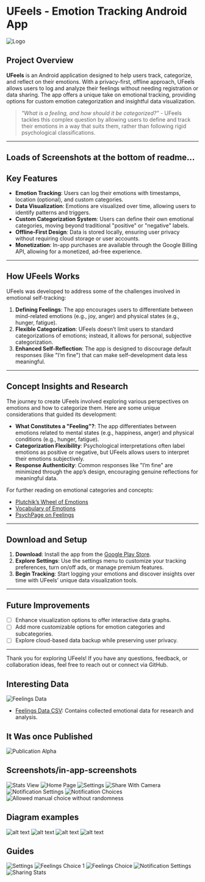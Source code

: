 # UFeels - Emotion Tracking Android App

![Logo](/Readme-Screenshots/image-18.png)

## Project Overview

**UFeels** is an Android application designed to help users track, categorize, and reflect on their emotions. With a privacy-first, offline approach, UFeels allows users to log and analyze their feelings without needing registration or data sharing. The app offers a unique take on emotional tracking, providing options for custom emotion categorization and insightful data visualization.

> _"What is a feeling, and how should it be categorized?"_ - UFeels tackles this complex question by allowing users to define and track their emotions in a way that suits them, rather than following rigid psychological classifications.

---

## Loads of Screenshots at the bottom of readme...

## Key Features

- **Emotion Tracking**: Users can log their emotions with timestamps, location (optional), and custom categories.
- **Data Visualization**: Emotions are visualized over time, allowing users to identify patterns and triggers.
- **Custom Categorization System**: Users can define their own emotional categories, moving beyond traditional "positive" or "negative" labels.
- **Offline-First Design**: Data is stored locally, ensuring user privacy without requiring cloud storage or user accounts.
- **Monetization**: In-app purchases are available through the Google Billing API, allowing for a monetized, ad-free experience.

---

## How UFeels Works

UFeels was developed to address some of the challenges involved in emotional self-tracking:

1. **Defining Feelings**: The app encourages users to differentiate between mind-related emotions (e.g., joy, anger) and physical states (e.g., hunger, fatigue).
2. **Flexible Categorization**: UFeels doesn’t limit users to standard categorizations of emotions; instead, it allows for personal, subjective categorization.
3. **Enhanced Self-Reflection**: The app is designed to discourage default responses (like "I’m fine") that can make self-development data less meaningful.

---

## Concept Insights and Research

The journey to create UFeels involved exploring various perspectives on emotions and how to categorize them. Here are some unique considerations that guided its development:

- **What Constitutes a "Feeling"?**: The app differentiates between emotions related to mental states (e.g., happiness, anger) and physical conditions (e.g., hunger, fatigue).
- **Categorization Flexibility**: Psychological interpretations often label emotions as positive or negative, but UFeels allows users to interpret their emotions subjectively.
- **Response Authenticity**: Common responses like "I’m fine" are minimized through the app’s design, encouraging genuine reflections for meaningful data.

For further reading on emotional categories and concepts:

- [Plutchik’s Wheel of Emotions](https://en.wikipedia.org/wiki/Contrasting_and_categorization_of_emotions#Plutchik.27s_wheel_of_emotions)
- [Vocabulary of Emotions](https://www.vocabulary.com/lists/535865)
- [PsychPage on Feelings](http://www.psychpage.com/learning/library/assess/feelings.html)

---

## Download and Setup

1. **Download**: Install the app from the [Google Play Store](https://play.google.com/store/apps/details?id=com.ideathe/Readme-Screenshots/image.ufeels).
2. **Explore Settings**: Use the settings menu to customize your tracking preferences, turn on/off ads, or manage premium features.
3. **Begin Tracking**: Start logging your emotions and discover insights over time with UFeels’ unique data visualization tools.

---

## Future Improvements

- [ ] Enhance visualization options to offer interactive data graphs.
- [ ] Add more customizable options for emotion categories and subcategories.
- [ ] Explore cloud-based data backup while preserving user privacy.

---

Thank you for exploring UFeels! If you have any questions, feedback, or collaboration ideas, feel free to reach out or connect via GitHub.

## Interesting Data

![Feelings Data](/Readme-Screenshots/image-19.png)

- [Feelings Data CSV](Feelings%20Research/feelings-all-data.csv): Contains collected emotional data for research and analysis.

## It Was once Published

![Publication Alpha](/Readme-Screenshots/image-10.png)

## Screenshots/in-app-screenshots

![Stats View](/Readme-Screenshots/image-11.png)
![Home Page](/Readme-Screenshots/image-12.png)
![Settings](/Readme-Screenshots/image-13.png)
![Share With Camera](/Readme-Screenshots/image-14.png)
![Notification Settings](/Readme-Screenshots/image-15.png)
![Notification Choices](/Readme-Screenshots/image-16.png)
![Allowed manual choice without randomness](/Readme-Screenshots/image-17.png)

## Diagram examples

![alt text](/Readme-Screenshots/image-1.png)
![alt text](/Readme-Screenshots/image-2.png)
![alt text](/Readme-Screenshots/image-3.png)
![alt text](/Readme-Screenshots/image-4.png)

## Guides

![Settings](/Readme-Screenshots/image-5.png)
![Feelings Choice 1](/Readme-Screenshots/image-6.png)
![Feelings Choice](/Readme-Screenshots/image-7.png)
![Notification Settings](/Readme-Screenshots/image-8.png)
![Sharing Stats](/Readme-Screenshots/image-9.png)
